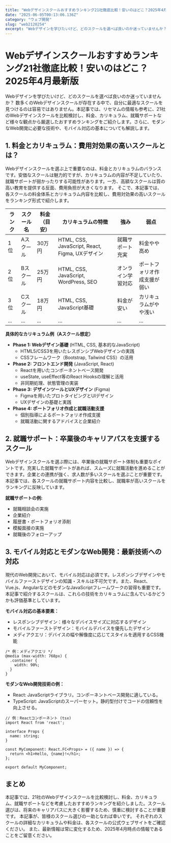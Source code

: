 ```yaml
---
title: "Webデザインスクールおすすめランキング21社徹底比較！安いのはどこ？2025年4月最新版"
date: "2025-06-05T00:13:06.136Z"
category: "ウェブ開発"
slug: "web2120254"
excerpt: "Webデザインを学びたいけど、どのスクールを選べば良いのか迷っていませんか？  数多くのWebデザインスクールが存在する中で、自分に最適なスクールを見つけるのは容易ではありません。本記事では、リセマムの情報も参考に、21社のWebデザインスクールを比較検討し、料金、カリキュラム、就職サポートなど様々..."
---
```


# Webデザインスクールおすすめランキング21社徹底比較！安いのはどこ？2025年4月最新版

Webデザインを学びたいけど、どのスクールを選べば良いのか迷っていませんか？  数多くのWebデザインスクールが存在する中で、自分に最適なスクールを見つけるのは容易ではありません。本記事では、リセマムの情報も参考に、21社のWebデザインスクールを比較検討し、料金、カリキュラム、就職サポートなど様々な観点から厳選したおすすめランキングをご紹介します。さらに、モダンなWeb開発に必要な技術や、モバイル対応の基本についても解説します。


## 1. 料金とカリキュラム：費用対効果の高いスクールとは？

Webデザインスクールを選ぶ上で重要なのは、料金とカリキュラムのバランスです。安価なスクールは魅力的ですが、カリキュラムの内容が不足していたり、就職サポートが弱かったりする可能性があります。一方、高額なスクールは質の高い教育を提供する反面、費用負担が大きくなります。  そこで、本記事では、各スクールの料金体系とカリキュラム内容を比較し、費用対効果の高いスクールをランキング形式で紹介します。

| ランク | スクール名 | 料金（目安） | カリキュラムの特徴 | 強み | 弱点 |
|---|---|---|---|---|---|
| 1位 | Aスクール | 30万円 | HTML, CSS, JavaScript, React, Figma, UXデザイン | 就職サポート充実 | 料金やや高め |
| 2位 | Bスクール | 25万円 | HTML, CSS, JavaScript, WordPress, SEO | オンライン学習対応 | ポートフォリオ作成支援が弱い |
| 3位 | Cスクール | 18万円 | HTML, CSS, JavaScript基礎 | 料金が安い | カリキュラムがやや浅い |
| ... | ... | ... | ... | ... | ... |


**具体的なカリキュラム例（Aスクール想定）**

* **Phase 1: Webデザイン基礎** (HTML, CSS, 基本的なJavaScript)
    * HTML5/CSS3を用いたレスポンシブWebデザインの実践
    * CSSフレームワーク（Bootstrap, Tailwind CSS）の活用
* **Phase 2: フロントエンド開発** (JavaScript, React)
    * Reactを用いたコンポーネントベース開発
    * useState, useEffect等のReact Hooksの理解と活用
    * 非同期処理、状態管理の実装
* **Phase 3: デザインツールとUXデザイン** (Figma)
    * Figmaを用いたプロトタイピングとUIデザイン
    * UXデザインの基礎と実践
* **Phase 4: ポートフォリオ作成と就職活動支援**
    * 個別指導によるポートフォリオ作成支援
    * 就職活動に関するアドバイスと企業紹介


## 2. 就職サポート：卒業後のキャリアパスを支援するスクール

Webデザインスクールを選ぶ際には、卒業後の就職サポート体制も重要なポイントです。充実した就職サポートがあれば、スムーズに就職活動を進めることができます。企業との連携が強く、求人数が多いスクールを選ぶことが重要です。  本記事では、各スクールの就職サポート内容を比較し、就職率が高いスクールをランキングに反映しています。


**就職サポートの例:**

* 就職相談会の実施
* 企業紹介
* 履歴書・ポートフォリオ添削
* 模擬面接の実施
* 就職後のフォローアップ


## 3. モバイル対応とモダンなWeb開発：最新技術への対応

現代のWeb開発において、モバイル対応は必須です。レスポンシブデザインやモバイルファーストデザインの知識・スキルは不可欠です。また、React、Vue.js、AngularなどのモダンなJavaScriptフレームワークの習得も重要です。本記事で紹介するスクールは、これらの技術をカリキュラムに含んでいるかどうかも評価基準としています。

**モバイル対応の基本要素：**

* レスポンシブデザイン：様々なデバイスサイズに対応するデザイン
* モバイルファーストデザイン：モバイルデバイスを優先したデザイン
* メディアクエリ：デバイスの幅や解像度に応じてスタイルを適用するCSS機能

```
/* 例：メディアクエリ */
@media (max-width: 768px) {
  .container {
    width: 90%;
  }
}
```

**モダンなWeb開発技術の例：**

* React: JavaScriptライブラリ。コンポーネントベース開発に適している。
* TypeScript: JavaScriptのスーパーセット。静的型付けでコードの信頼性を向上させる。

```
// 例：Reactコンポーネント (tsx)
import React from 'react';

interface Props {
  name: string;
}

const MyComponent: React.FC<Props> = ({ name }) => {
  return <h1>Hello, {name}!</h1>;
};

export default MyComponent;
```


## まとめ

本記事では、21社のWebデザインスクールを比較検討し、料金、カリキュラム、就職サポートなどを考慮したおすすめランキングを紹介しました。スクール選びは、将来のキャリアパスに大きく影響するため、慎重に検討することが重要です。  本記事が、皆様のスクール選びの一助となれば幸いです。  それぞれのスクールの詳細なカリキュラムや料金は、各スクールの公式ウェブサイトをご確認ください。  また、最新情報は常に変化するため、2025年4月時点の情報であることをご留意ください。
